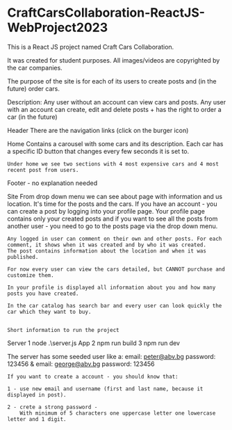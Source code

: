 # CraftCarsCollaboration-ReactJS-WebProject2023

This is a React JS project named Craft Cars Collaboration.

It was created for student purposes. All images/videos are copyrighted by the car companies.

The purpose of the site is for each of its users to create posts and (in the future) order cars.

Description:
    Any user without an account can view cars and posts.
    Any user with an account can create, edit and delete posts
        + has the right to order a car (in the future)

Header
    There are the navigation links (click on the burger icon)

Home
    Contains a carousel with some cars and its description. Each car has a specific ID button that changes every few seconds it is set to.

    Under home we see two sections with 4 most expensive cars and 4 most recent post from users.

Footer - no explanation needed

Site
    From drop down menu we can see about page with information and us location.
    It's time for the posts and the cars.
    If you have an account - you can create a post by logging into your profile page.
    Your profile page contains only your created posts and if you want to see all the posts from another user - you need to go to the posts page via the drop down menu.

    Any logged in user can comment on their own and other posts. For each comment, it shows when it was created and by who it was created.
    The post contains information about the location and when it was published.

    For now every user can view the cars detailed, but CANNOT purchase and customize them.

    In your profile is displayed all information about you and how many posts you have created.

    In the car catalog has search bar and every user can look quickly the car which they want to buy.


    Short information to run the project
Server
    1
    node .\server.js
App
    2
    npm run build
    3
    npm run dev

The server has some seeded user like a:
    email: peter@abv.bg
    password: 123456
    &
    email: george@abv.bg
    password: 123456

    If you want to create a account - you should know that:

    1 - use new email and username (first and last name, because it displayed in post).

    2 - crete a strong password -
        With minimum of 5 characters one uppercase letter one lowercase letter and 1 digit.